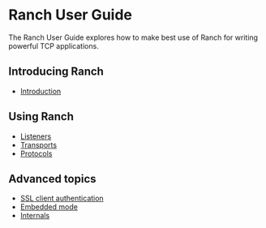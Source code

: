 Ranch User Guide
================

The Ranch User Guide explores how to make best use of Ranch
for writing powerful TCP applications.

Introducing Ranch
-----------------

 *  [Introduction](introduction.md)

Using Ranch
-----------

 *  [Listeners](listeners.md)
 *  [Transports](transports.md)
 *  [Protocols](protocols.md)

Advanced topics
---------------

 *  [SSL client authentication](ssl_auth.md)
 *  [Embedded mode](embedded.md)
 *  [Internals](internals.md)

